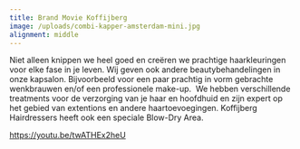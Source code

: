 ```yaml
---
title: Brand Movie Koffijberg
image: /uploads/combi-kapper-amsterdam-mini.jpg
alignment: middle
---
```



Niet alleen knippen we heel goed en creëren we prachtige haarkleuringen voor elke fase in je leven. Wij geven ook andere beautybehandelingen in onze kapsalon. Bijvoorbeeld voor een paar prachtig in vorm gebrachte wenkbrauwen en/of een professionele make-up.  We hebben verschillende treatments voor de verzorging van je haar en hoofdhuid en zijn expert op het gebied van extentions en andere haartoevoegingen. Koffijberg Hairdressers heeft ook een speciale Blow-Dry Area.

https://youtu.be/twATHEx2heU